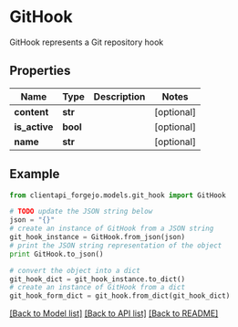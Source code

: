 # GitHook

GitHook represents a Git repository hook

## Properties
Name | Type | Description | Notes
------------ | ------------- | ------------- | -------------
**content** | **str** |  | [optional] 
**is_active** | **bool** |  | [optional] 
**name** | **str** |  | [optional] 

## Example

```python
from clientapi_forgejo.models.git_hook import GitHook

# TODO update the JSON string below
json = "{}"
# create an instance of GitHook from a JSON string
git_hook_instance = GitHook.from_json(json)
# print the JSON string representation of the object
print GitHook.to_json()

# convert the object into a dict
git_hook_dict = git_hook_instance.to_dict()
# create an instance of GitHook from a dict
git_hook_form_dict = git_hook.from_dict(git_hook_dict)
```
[[Back to Model list]](../README.md#documentation-for-models) [[Back to API list]](../README.md#documentation-for-api-endpoints) [[Back to README]](../README.md)


